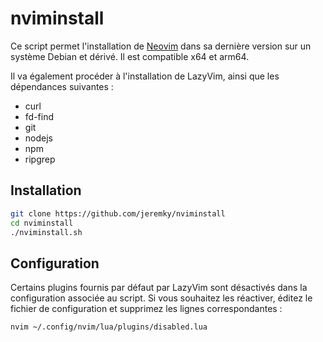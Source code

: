 # nviminstall

Ce script permet l'installation de [Neovim](https://neovim.io/) dans sa dernière version sur un système Debian et dérivé. Il est compatible x64 et arm64.

Il va également procéder à l'installation de LazyVim, ainsi que les dépendances suivantes : 

- curl
- fd-find
- git
- nodejs
- npm
- ripgrep

## Installation

```bash
git clone https://github.com/jeremky/nviminstall
cd nviminstall
./nviminstall.sh
```

## Configuration

Certains plugins fournis par défaut par LazyVim sont désactivés dans la configuration associée au script. Si vous souhaitez les réactiver, éditez le fichier de configuration et supprimez les lignes correspondantes :

```bash
nvim ~/.config/nvim/lua/plugins/disabled.lua
```
